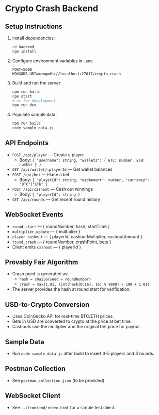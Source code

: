 # Crypto Crash Backend

## Setup Instructions

1. Install dependencies:
   ```bash
   cd backend
   npm install
   ```
2. Configure environment variables in `.env`:
   ```env
   PORT=5000
   MONGODB_URI=mongodb://localhost:27017/crypto_crash
   ```
3. Build and run the server:
   ```bash
   npm run build
   npm start
   # or for development
   npm run dev
   ```
4. Populate sample data:
   ```bash
   npm run build
   node sample_data.js
   ```

## API Endpoints

- `POST /api/player` — Create a player
  - Body: `{ "username": string, "wallets": { BTC: number, ETH: number } }`
- `GET /api/wallet/:playerId` — Get wallet balances
- `POST /api/bet` — Place a bet
  - Body: `{ "playerId": string, "usdAmount": number, "currency": "BTC"|"ETH" }`
- `POST /api/cashout` — Cash out winnings
  - Body: `{ "playerId": string }`
- `GET /api/rounds` — Get recent round history

## WebSocket Events

- `round_start` — { roundNumber, hash, startTime }
- `multiplier_update` — { multiplier }
- `player_cashout` — { playerId, cashoutMultiplier, cashoutAmount }
- `round_crash` — { roundNumber, crashPoint, bets }
- Client emits `cashout` — { playerId }

## Provably Fair Algorithm
- Crash point is generated as:
  - `hash = sha256(seed + roundNumber)`
  - `crash = max(1.01, (int(hash[0:16], 16) % 9900) / 100 + 1.01)`
- The server provides the hash at round start for verification.

## USD-to-Crypto Conversion
- Uses CoinGecko API for real-time BTC/ETH prices.
- Bets in USD are converted to crypto at the price at bet time.
- Cashouts use the multiplier and the original bet price for payout.

## Sample Data
- Run `node sample_data.js` after build to insert 3-5 players and 3 rounds.

## Postman Collection
- See `postman_collection.json` (to be provided).

## WebSocket Client
- See `../frontend/index.html` for a simple test client. 